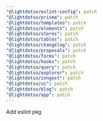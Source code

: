 ```yaml
---
"@lightdotso/eslint-config": patch
"@lightdotso/prisma": patch
"@lightdotso/templates": patch
"@lightdotso/elements": patch
"@lightdotso/stores": patch
"@lightdotso/tables": patch
"@lightdotso/changelog": patch
"@lightdotso/proposals": patch
"@lightdotso/forms": patch
"@lightdotso/hooks": patch
"@lightdotso/query": patch
"@lightdotso/explorer": patch
"@lightdotso/inngest": patch
"@lightdotso/ui": patch
"@lightdotso/blog": patch
"@lightdotso/app": patch
---
```


Add eslint pkg
